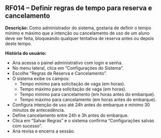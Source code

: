 ## RF014 – Definir regras de tempo para reserva e cancelamento
**Descrição:** Como administrador do sistema, gostaria de definir o tempo mínimo e máximo que a intenção ou cancelamento de uso de um aluno deve ser feita, bloqueando qualquer tentativa de reserva antes ou depois deste tempo.

**História do usuário:**
- Ana acessa o painel administrativo com login e senha.
- No menu lateral, clica em “Configurações do Sistema”.
- Escolhe “Regras de Reserva e Cancelamento”.
- O sistema exibe os campos:
  - Tempo mínimo para solicitação de vaga (em horas).
  - Tempo máximo para solicitação de vaga (em horas).
  - Tempo mínimo para cancelamento (em horas antes do embarque).
  - Tempo máximo para cancelamento (em horas antes do embarque).
- Configura intenção de uso até 24h antes do embarque e mínimo 30 minutos de antecedência.
- Define cancelamento entre 24h e 3h antes do embarque.
- Clica em “Salvar Regras” e o sistema confirma “Configurações salvas com sucesso”.
- Ana revisa e encerra a sessão.
